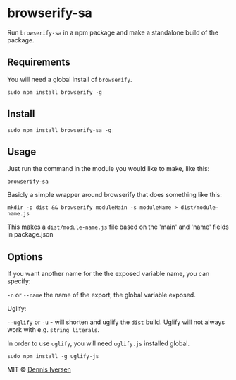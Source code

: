 # browserify-sa

Run `browserify-sa` in a npm package and make a standalone build of the package. 

## Requirements

You will need a global install of `browserify`. 

    sudo npm install browserify -g

## Install

    sudo npm install browserify-sa -g

## Usage

Just run the command in the module you would like to make, like this: 

    browserify-sa

Basicly a simple wrapper around browserify that does something like this: 

    mkdir -p dist && browserify moduleMain -s moduleName > dist/module-name.js

This makes a `dist/module-name.js` file based on the 'main' and 'name' fields in package.json

## Options

If you want another name for the the exposed variable name, you can specify: 

`-n` or `--name` the name of the export, the global variable exposed.

Uglify: 

`--uglify` or `-u` - will shorten and uglify the `dist` build. Uglify will not always work with e.g. `string literals`.

In order to use `uglify`, you will need `uglify.js` installed global. 

    sudo npm install -g uglify-js


MIT © [Dennis Iversen](https://github.com/diversen)
